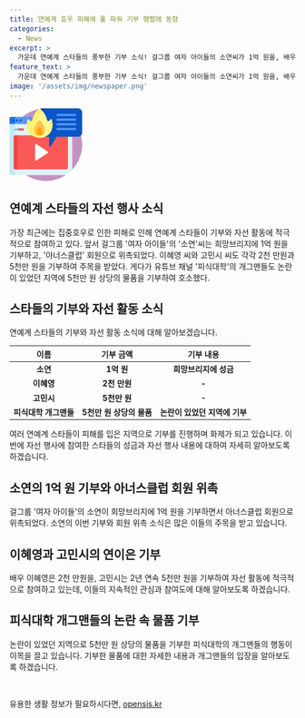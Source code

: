 ```yaml
---
title: 연예계 호우 피해에 풀 파워 기부 행렬에 동참
categories:
  - News
excerpt: >
  가운데 연예계 스타들의 풍부한 기부 소식! 걸그룹 여자 아이들의 소연씨가 1억 원을, 배우 이혜영씨와 고민시씨가 각각 2천만 원과 5천만 원을 기부했습니다. 또한 유튜브 채널 피식대학의 개그맨들은 경북 영양군에 5천만 원 상당의 물품을 기부하며 이목을 끌었습니다. 다양한 스타들의 감동적인 행동에 관한 이야기를 지금 KBS뉴스에서 확인해보세요!
feature_text: >
  가운데 연예계 스타들의 풍부한 기부 소식! 걸그룹 여자 아이들의 소연씨가 1억 원을, 배우 이혜영씨와 고민시씨가 각각 2천만 원과 5천만 원을 기부했습니다. 또한 유튜브 채널 피식대학의 개그맨들은 경북 영양군에 5천만 원 상당의 물품을 기부하며 이목을 끌었습니다. 다양한 스타들의 감동적인 행동에 관한 이야기를 지금 KBS뉴스에서 확인해보세요!
image: '/assets/img/newspaper.png'
---
```


<p><img src="/assets/img/news.png" alt="rentncar 속보" /></p>

<h2>연예계 스타들의 자선 행사 소식</h2>

<p data-ke-size="size16">가장 최근에는 집중호우로 인한 피해로  인해  연예계 스타들이 기부와 자선 활동에 적극적으로 참여하고 있다. 앞서 걸그룹 '여자 아이들'의 '소연'씨는 희망브리지에 1억 원을 기부하고, '아너스클럽' 회원으로 위촉되었다. 이혜영 씨와 고민시 씨도 각각 2천 만원과 5천만 원을 기부하여 주목을 받았다. 게다가 유튜브 채널 '피식대학'의 개그맨들도 논란이 있었던 지역에 5천만 원 상당의 물품을 기부하여 호소했다.</p>

<h2 data-ke-size="size26">스타들의 기부와 자선 활동 소식</h2>

<p data-ke-size="size16">연예계 스타들의 기부와 자선 활동 소식에 대해 알아보겠습니다.</p>

<table>
    <thead>
        <tr>
            <th>이름</th>
            <th>기부 금액</th>
            <th>기부 내용</th>
        </tr>
    </thead>
    <tbody>
        <tr>
            <td style="text-align: center; height: 17px;"><b>소연</b></td>
            <td style="text-align: center; height: 17px;"><b>1억 원</b></td>
            <td style="text-align: center; height: 17px;"><b>희망브리지에 성금</b></td>
        </tr>
        <tr>
            <td style="text-align: center; height: 17px;"><b>이혜영</b></td>
            <td style="text-align: center; height: 17px;"><b>2천 만원</b></td>
            <td style="text-align: center; height: 17px;"><b>-</b></td>
        </tr>
        <tr>
            <td style="text-align: center; height: 17px;"><b>고민시</b></td>
            <td style="text-align: center; height: 17px;"><b>5천만 원</b></td>
            <td style="text-align: center; height: 17px;"><b>-</b></td>
        </tr>
        <tr>
            <td style="text-align: center; height: 17px;"><b>피식대학 개그맨들</b></td>
            <td style="text-align: center; height: 17px;"><b>5천만 원 상당의 물품</b></td>
            <td style="text-align: center; height: 17px;"><b>논란이 있었던 지역에 기부</b></td>
        </tr>
    </tbody>
</table>

<p data-ke-size="size16">여러 연예계 스타들이 피해를 입은 지역으로 기부를 진행하며 화제가 되고 있습니다. 이번에 자선 행사에 참여한 스타들의 성금과 자선 행사 내용에 대하여 자세히 알아보도록 하겠습니다.</p>

<h2 data-ke-size="size26">소연의 1억 원 기부와 아너스클럽 회원 위촉</h2>

<p data-ke-size="size16">걸그룹 '여자 아이들'의 소연이 희망브리지에 1억 원을 기부하면서 아너스클럽 회원으로 위촉되었다. 소연의 이번 기부와 회원 위촉 소식은 많은 이들의 주목을 받고 있습니다.</p>

<h2 data-ke-size="size26">이혜영과 고민시의 연이은 기부</h2>

<p data-ke-size="size16">배우 이혜영은 2천 만원을, 고민시는 2년 연속 5천만 원을 기부하여 자선 활동에 적극적으로 참여하고 있는데, 이들의 지속적인 관심과 참여도에 대해 알아보도록 하겠습니다.</p>

<h2 data-ke-size="size26">피식대학 개그맨들의 논란 속 물품 기부</h2>

<p data-ke-size="size16">논란이 있었던 지역으로 5천만 원 상당의 물품을 기부한 피식대학의 개그맨들의 행동이 이목을 끌고 있습니다. 기부한 물품에 대한 자세한 내용과 개그맨들의 입장을 알아보도록 하겠습니다.</p>

<p data-ke-size="size16">&nbsp;</p>
유용한 생활 정보가 필요하시다면, <a href="https://opensis.kr" rel="dofollow">opensis.kr</a>


